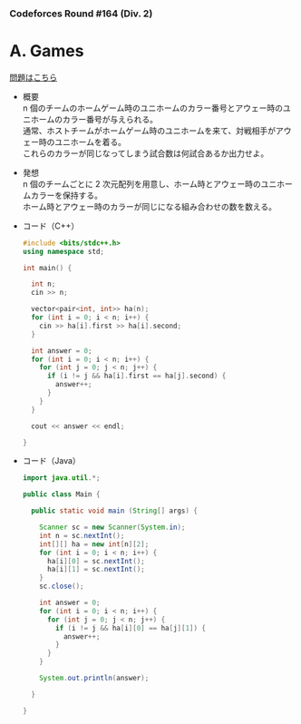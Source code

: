 ### Codeforces Round #164 (Div. 2)

# A. Games

  [問題はこちら](https://codeforces.com/problemset/problem/268/A)
  
- 概要<br>
  n 個のチームのホームゲーム時のユニホームのカラー番号とアウェー時のユニホームのカラー番号が与えられる。<br>
  通常、ホストチームがホームゲーム時のユニホームを来て、対戦相手がアウェー時のユニホームを着る。<br>
  これらのカラーが同じなってしまう試合数は何試合あるか出力せよ。<br>
  
- 発想<br>
  n 個のチームごとに 2 次元配列を用意し、ホーム時とアウェー時のユニホームカラーを保持する。<br>
  ホーム時とアウェー時のカラーが同じになる組み合わせの数を数える。
  
  
- コード（C++）

  ```cpp
  #include <bits/stdc++.h>
  using namespace std;

  int main() {

    int n;
    cin >> n;

    vector<pair<int, int>> ha(n);
    for (int i = 0; i < n; i++) {
      cin >> ha[i].first >> ha[i].second;
    }

    int answer = 0;
    for (int i = 0; i < n; i++) {
      for (int j = 0; j < n; j++) {
        if (i != j && ha[i].first == ha[j].second) {
          answer++;
        }
      }
    }

    cout << answer << endl;

  }
  ```
  
- コード（Java）

  ```java
  import java.util.*;

  public class Main {

    public static void main (String[] args) {

      Scanner sc = new Scanner(System.in);
      int n = sc.nextInt();
      int[][] ha = new int[n][2];
      for (int i = 0; i < n; i++) {
        ha[i][0] = sc.nextInt();
        ha[i][1] = sc.nextInt();
      }
      sc.close();

      int answer = 0;
      for (int i = 0; i < n; i++) {
        for (int j = 0; j < n; j++) {
          if (i != j && ha[i][0] == ha[j][1]) {
            answer++;
          }
        }
      }

      System.out.println(answer);

    }

  }
  ```
    